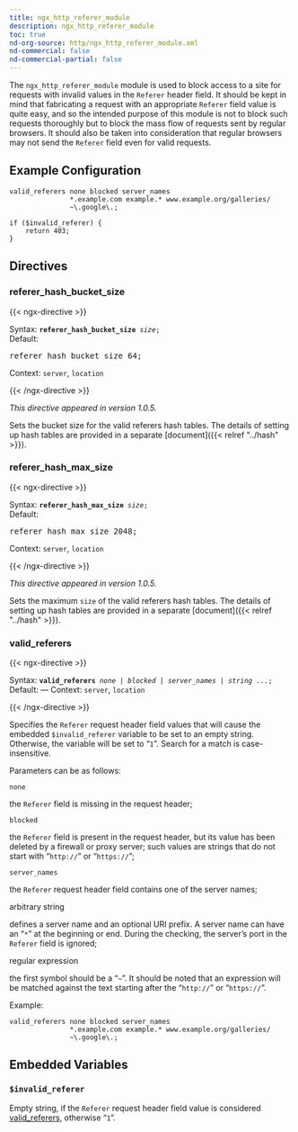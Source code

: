 ```yaml
---
title: ngx_http_referer_module
description: ngx_http_referer_module
toc: true
nd-org-source: http/ngx_http_referer_module.xml
nd-commercial: false
nd-commercial-partial: false
---
```



<!--
      ********************************************************************************
      🛑 WARNING: AUTOGENERATED FILE - DO NOT EDIT 🛑 This Markdown file was
      automatically generated from the source XML documentation. Any manual
      changes made directly to this file will be overwritten. To request or
      suggest changes, please edit the source XML files instead.
      https://github.com/nginx/nginx.org/tree/main/xml/en
      ********************************************************************************
      -->


The `ngx_http_referer_module` module is used to block
access to a site for requests with invalid values in the
`Referer` header field.
It should be kept in mind that fabricating a request with an appropriate
`Referer` field value is quite easy, and so the intended
purpose of this module is not to block such requests thoroughly but to block
the mass flow of requests sent by regular browsers.
It should also be taken into consideration that regular browsers may
not send the `Referer` field even for valid requests.
## Example Configuration


```nginx 
valid_referers none blocked server_names
               *.example.com example.* www.example.org/galleries/
               ~\.google\.;

if ($invalid_referer) {
    return 403;
}
 ```

## Directives

### referer_hash_bucket_size

{{< ngx-directive >}}

<tr>
<th>Syntax: </th>
<td><code><strong>referer_hash_bucket_size</strong> <i>size</i>;</code><br/></td>
</tr><tr>
<th>Default: </th>
<td><pre>referer_hash_bucket_size 64;</pre></td>
</tr><tr>
<th>Context: </th>
<td><code>server</code>, <code>location</code></td>
</tr>

{{< /ngx-directive >}}

_This directive appeared in version 1.0.5._


Sets the bucket size for the valid referers hash tables.
The details of setting up hash tables are provided in a separate
[document]({{< relref "../hash" >}}).
### referer_hash_max_size

{{< ngx-directive >}}

<tr>
<th>Syntax: </th>
<td><code><strong>referer_hash_max_size</strong> <i>size</i>;</code><br/></td>
</tr><tr>
<th>Default: </th>
<td><pre>referer_hash_max_size 2048;</pre></td>
</tr><tr>
<th>Context: </th>
<td><code>server</code>, <code>location</code></td>
</tr>

{{< /ngx-directive >}}

_This directive appeared in version 1.0.5._


Sets the maximum `size` of the valid referers hash tables.
The details of setting up hash tables are provided in a separate
[document]({{< relref "../hash" >}}).
### valid_referers

{{< ngx-directive >}}

<tr>
<th>Syntax: </th>
<td><code><strong>valid_referers</strong> <i>none</i> <i>|</i> <i>blocked</i> <i>|</i> <i>server_names</i> <i>|</i> <i>string</i> <i>...</i>;</code><br/></td>
</tr><tr>
<th>Default: </th>
<td>
      —
    </td>
</tr><tr>
<th>Context: </th>
<td><code>server</code>, <code>location</code></td>
</tr>

{{< /ngx-directive >}}


Specifies the `Referer` request header field values
that will cause the embedded `$invalid_referer` variable to
be set to an empty string.
Otherwise, the variable will be set to “`1`”.
Search for a match is case-insensitive.

Parameters can be as follows:

`none`


the `Referer` field is missing in the request header;


`blocked`


the `Referer` field is present in the request header,
but its value has been deleted by a firewall or proxy server;
such values are strings that do not start with
“`http://`” or “`https://`”;


`server_names`


the `Referer` request header field contains
one of the server names;


arbitrary string


defines a server name and an optional URI prefix.
A server name can have an “`*`” at the beginning or end.
During the checking, the server’s port in the `Referer` field
is ignored;


regular expression


the first symbol should be a “`~`”.
It should be noted that an expression will be matched against
the text starting after the “`http://`”
or “`https://`”.




Example:

```nginx 
valid_referers none blocked server_names
               *.example.com example.* www.example.org/galleries/
               ~\.google\.;
 ```

## Embedded Variables



### `$invalid_referer`


Empty string, if the `Referer` request header field
value is considered
[valid_referers](#valid_referers), otherwise “`1`”.



